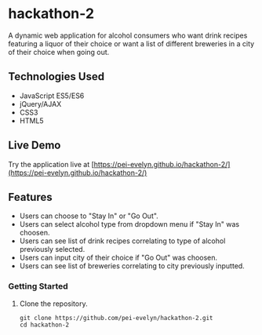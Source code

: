 # hackathon-2

A dynamic web application for alcohol consumers who want drink recipes featuring a liquor of their choice or want a list of different breweries in a city of their choice when going out.

## Technologies Used

- JavaScript ES5/ES6
- jQuery/AJAX
- CSS3
- HTML5

## Live Demo

Try the application live at [https://pei-evelyn.github.io/hackathon-2/](https://pei-evelyn.github.io/hackathon-2/)

## Features

- Users can choose to "Stay In" or "Go Out".
- Users can select alcohol type from dropdown menu if "Stay In" was choosen.
- Users can see list of drink recipes correlating to type of alcohol previously selected.
- Users can input city of their choice if "Go Out" was choosen.
- Users can see list of breweries correlating to city previously inputted.

### Getting Started

1. Clone the repository.

    ```shell
    git clone https://github.com/pei-evelyn/hackathon-2.git
    cd hackathon-2
    ```
